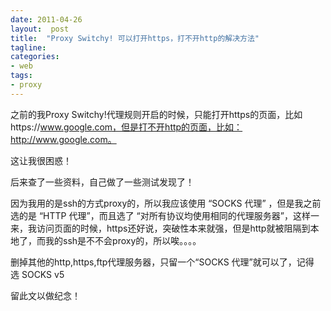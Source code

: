 ```yaml
---
date: 2011-04-26
layout:  post
title:  "Proxy Switchy! 可以打开https，打不开http的解决方法"
tagline:
categories:
- web
tags:
- proxy
---
```

之前的我Proxy Switchy!代理规则开启的时候，只能打开https的页面，比如https://www.google.com，但是打不开http的页面，比如：http://www.google.com。

这让我很困惑！

后来查了一些资料，自己做了一些测试发现了！

因为我用的是ssh的方式proxy的，所以我应该使用 “SOCKS 代理” ，但是我之前选的是 “HTTP 代理”，而且选了 “对所有协议均使用相同的代理服务器”，这样一来，我访问页面的时候，https还好说，突破性本来就强，但是http就被阻隔到本地了，而我的ssh是不不会proxy的，所以唉。。。。

删掉其他的http,https,ftp代理服务器，只留一个“SOCKS 代理”就可以了，记得选 <label>SOCKS v5 </label>

留此文以做纪念！
